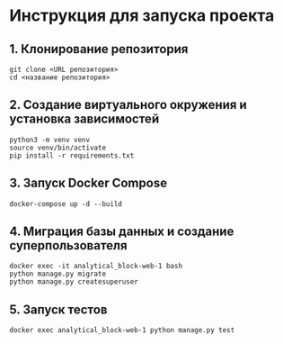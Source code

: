 <!DOCTYPE html>
<html lang="en">
<head>
    <meta charset="UTF-8">
    <meta name="viewport" content="width=device-width, initial-scale=1.0">
    <title>Инструкция для запуска проекта</title>
</head>
<body>

<h1>Инструкция для запуска проекта</h1>

<h2>1. Клонирование репозитория</h2>
<pre><code>git clone &lt;URL репозитория&gt;
cd &lt;название репозитория&gt;</code></pre>

<h2>2. Создание виртуального окружения и установка зависимостей</h2>
<pre><code>python3 -m venv venv
source venv/bin/activate
pip install -r requirements.txt</code></pre>

<h2>3. Запуск Docker Compose</h2>
<pre><code>docker-compose up -d --build</code></pre>

<h2>4. Миграция базы данных и создание суперпользователя</h2>
<pre><code>docker exec -it analytical_block-web-1 bash
python manage.py migrate
python manage.py createsuperuser</code></pre>

<h2>5. Запуск тестов</h2>
<pre><code>docker exec analytical_block-web-1 python manage.py test</code></pre>

</body>
</html>